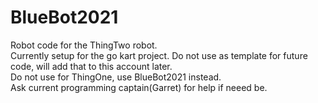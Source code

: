 # BlueBot2021
Robot code for the ThingTwo robot.\
Currently setup for the go kart project.
Do not use as template for future code, will add that to this account later.\
Do not use for ThingOne, use BlueBot2021 instead.\
Ask current programming captain(Garret) for help if neeed be.
